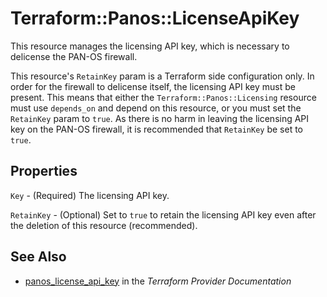 # Terraform::Panos::LicenseApiKey

This resource manages the licensing API key, which is necessary to delicense
the PAN-OS firewall.

This resource's `RetainKey` param is a Terraform side configuration only.  In
order for the firewall to delicense itself, the licensing API key must be
present.  This means that either the `Terraform::Panos::Licensing` resource must use
`depends_on` and depend on this resource, or you must set the `RetainKey`
param to `true`.  As there is no harm in leaving the licensing API key on the
PAN-OS firewall, it is recommended that `RetainKey` be set to `true`.

## Properties

`Key` - (Required) The licensing API key.

`RetainKey` - (Optional) Set to `true` to retain the licensing API key
even after the deletion of this resource (recommended).


## See Also

* [panos_license_api_key](https://www.terraform.io/docs/providers/panos/r/license_api_key.html) in the _Terraform Provider Documentation_